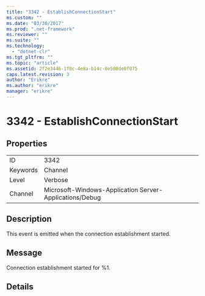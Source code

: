 ```yaml
---
title: "3342 - EstablishConnectionStart"
ms.custom: ""
ms.date: "03/30/2017"
ms.prod: ".net-framework"
ms.reviewer: ""
ms.suite: ""
ms.technology: 
  - "dotnet-clr"
ms.tgt_pltfrm: ""
ms.topic: "article"
ms.assetid: 2f2e3446-1f0c-4e8a-b14c-0e500de0f075
caps.latest.revision: 3
author: "Erikre"
ms.author: "erikre"
manager: "erikre"
---
```

# 3342 - EstablishConnectionStart
## Properties  
  
|||  
|-|-|  
|ID|3342|  
|Keywords|Channel|  
|Level|Verbose|  
|Channel|Microsoft-Windows-Application Server-Applications/Debug|  
  
## Description  
 This event is emitted when the connection establishment started.  
  
## Message  
 Connection establishment started for %1.  
  
## Details
